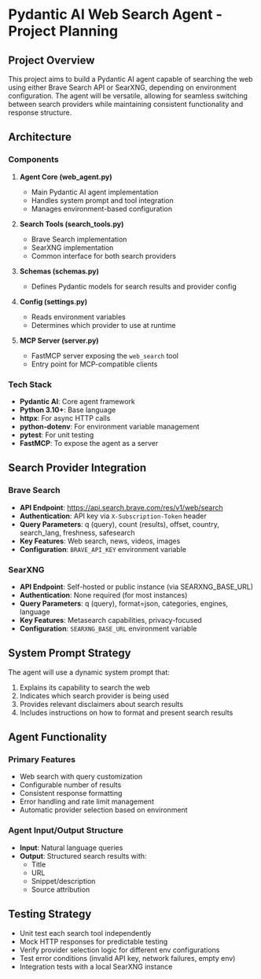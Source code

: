 # Pydantic AI Web Search Agent - Project Planning

## Project Overview
This project aims to build a Pydantic AI agent capable of searching the web using either Brave Search API or SearXNG, depending on environment configuration. The agent will be versatile, allowing for seamless switching between search providers while maintaining consistent functionality and response structure.

## Architecture

### Components
1. **Agent Core (web_agent.py)**
   - Main Pydantic AI agent implementation
   - Handles system prompt and tool integration
   - Manages environment-based configuration

2. **Search Tools (search_tools.py)**
   - Brave Search implementation
   - SearXNG implementation
   - Common interface for both search providers

3. **Schemas (schemas.py)**
   - Defines Pydantic models for search results and provider config

4. **Config (settings.py)**
   - Reads environment variables
   - Determines which provider to use at runtime

5. **MCP Server (server.py)**
   - FastMCP server exposing the `web_search` tool
   - Entry point for MCP-compatible clients

### Tech Stack
- **Pydantic AI**: Core agent framework
- **Python 3.10+**: Base language
- **httpx**: For async HTTP calls
- **python-dotenv**: For environment variable management
- **pytest**: For unit testing
- **FastMCP**: To expose the agent as a server

## Search Provider Integration

### Brave Search
- **API Endpoint**: https://api.search.brave.com/res/v1/web/search
- **Authentication**: API key via `X-Subscription-Token` header
- **Query Parameters**: q (query), count (results), offset, country, search_lang, freshness, safesearch
- **Key Features**: Web search, news, videos, images
- **Configuration**: `BRAVE_API_KEY` environment variable

### SearXNG
- **API Endpoint**: Self-hosted or public instance (via SEARXNG_BASE_URL)
- **Authentication**: None required (for most instances)
- **Query Parameters**: q (query), format=json, categories, engines, language
- **Key Features**: Metasearch capabilities, privacy-focused
- **Configuration**: `SEARXNG_BASE_URL` environment variable

## System Prompt Strategy
The agent will use a dynamic system prompt that:
1. Explains its capability to search the web
2. Indicates which search provider is being used
3. Provides relevant disclaimers about search results
4. Includes instructions on how to format and present search results

## Agent Functionality

### Primary Features
- Web search with query customization
- Configurable number of results
- Consistent response formatting
- Error handling and rate limit management
- Automatic provider selection based on environment

### Agent Input/Output Structure
- **Input**: Natural language queries
- **Output**: Structured search results with:
  - Title
  - URL
  - Snippet/description
  - Source attribution

## Testing Strategy
- Unit test each search tool independently
- Mock HTTP responses for predictable testing
- Verify provider selection logic for different env configurations
- Test error conditions (invalid API key, network failures, empty env)
- Integration tests with a local SearXNG instance
